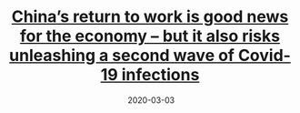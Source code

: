 ---
layout: post
title: <a href='https://www.scmp.com/comment/opinion/article/3053019/chinas-return-work-good-news-economy-it-also-risks-unleashing' target="_blank">China’s return to work is good news for the economy – but it also risks unleashing a second wave of Covid-19 infections</a> 
date:  2020-03-03 
description: Both the government and businesses are eager to restart and revive the economy. But as millions pile back into factories, cafeterias and dormitories, the risk is that a new wave of Covid-19 could pose even bigger risks to the system. 
tags: China
categories: English
---